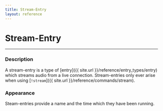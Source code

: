 ```yaml
---
title: Stream-Entry
layout: reference
---
```

# Stream-Entry
---
### Description
A stream-entry is a type of [entry]({{ site.url }}/reference/entry_types/entry) which streams audio from a live connection. Stream-entries only ever arise when using [`!stream`]({{ site.url }}/reference/commands/stream).

### Appearance
Steam-entries provide a name and the time which they have been running.
